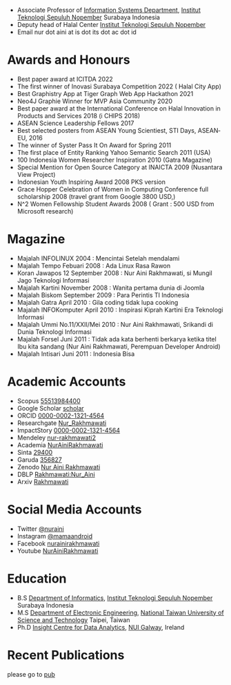  - Associate Professor of [Information Systems Department](https://www.its.ac.id/si/), [Institut Teknologi Sepuluh Nopember](https://www.its.ac.id/) Surabaya Indonesia
 - Deputy head of Halal Center  [Institut Teknologi Sepuluh Nopember](https://www.its.ac.id/)
 - Email nur dot aini at is dot its dot ac dot id

# Awards and Honours
- Best paper award at ICITDA 2022
- The first winner of Inovasi Surabaya Competition 2022 ( Halal City App) 
- Best Graphistry App  at Tiger Graph Web App Hackathon 2021
- Neo4J Graphie Winner for MVP Asia Community 2020
- Best paper award at the International Conference on Halal Innovation in Products and Services 2018 (i CHIPS 2018)
- ASEAN Science Leadership Fellows 2017
- Best selected posters from ASEAN Young Scientiest, STI Days, ASEAN­EU, 2016
- The winner of Syster Pass It On Award for Spring 2011
- The first place of Entity Ranking Yahoo Semantic Search 2011 (USA)
- 100 Indonesia Women Researcher Inspiration 2010 (Gatra Magazine)
- Special Mention for Open Source Category at INAICTA 2009 (Nusantara View Project)
- Indonesian Youth Inspiring Award 2008 PKS version
- Grace Hopper Celebration of Women in Computing Conference full scholarship 2008 (travel grant
from Google 3800 USD,)
- N^2 Women Fellowship Student Awards 2008 ( Grant : 500 USD from Microsoft research)

# Magazine
- Majalah INFOLINUX 2004 : Mencintai Setelah mendalami
- Majalah Tempo Febuari 2008 : Ada Linux Rasa Rawon
- Koran Jawapos 12 September 2008 : Nur Aini Rakhmawati, si Mungil Jago Teknologi Informasi
- Majalah Kartini November 2008 : Wanita pertama dunia di Joomla
- Majalah Biskom September 2009 : Para Perintis TI Indonesia
- Majalah Gatra April 2010 : Gila coding tidak lupa cooking
- Majalah INFOKomputer April 2010 : Inspirasi Kiprah Kartini Era Teknologi Informasi
- Majalah Ummi No.11/XXII/Mei 2010 : Nur Aini Rakhmawati, Srikandi di Dunia Teknologi Informasi
- Majalah Forsel Juni 2011 : Tidak ada kata berhenti berkarya ketika titel Ibu kita sandang (Nur Aini Rakhmawati, Perempuan Developer Android)
- Majalah Intisari Juni 2011 : Indonesia Bisa

# Academic Accounts
 - Scopus [55513984400](https://www.scopus.com/authid/detail.uri?authorId=55513984400)
 - Google Scholar [scholar](https://scholar.google.com/citations?user=Nbqq79EAAAAJ&hl=id)
 - ORCID [0000-0002-1321-4564](https://orcid.org/0000-0002-1321-4564)
 - Researchgate [Nur_Rakhmawati](https://www.researchgate.net/profile/Nur_Rakhmawati2)
 - ImpactStory [0000-0002-1321-4564](https://profiles.impactstory.org/u/0000-0002-1321-4564)
 - Mendeley [nur-rakhmawati2](https://www.mendeley.com/profiles/nur-rakhmawati2/)
 - Academia [NurAiniRakhmawati](https://its.academia.edu/NurAiniRakhmawati)
 - Sinta [29400](http://sinta.ristekbrin.go.id/authors/detail?id=29400&view=overview)
 - Garuda [356827](http://garuda.ristekbrin.go.id/author/view/356827)
 - Zenodo [Nur Aini Rakhmawati](https://zenodo.org/search?page=1&size=20&q=nur%20aini%20rakhmawati)
 - DBLP [Rakhmawati:Nur_Aini](https://dblp.uni-trier.de/pers/hd/r/Rakhmawati:Nur_Aini?q=Nur%20Aini%20Rakhmawati)
 - Arxiv [Rakhmawati](https://arxiv.org/search/cs?searchtype=author&query=Rakhmawati%2C+N+A)
 
# Social Media Accounts
 
 - Twitter [@nuraini](https://twitter.com/nuraini)
 - Instagram [@mamaandroid](https://www.instagram.com/mamaandroid/)
 - Facebook [nurainirakhmawati](https://facebook.com/nurainirakhmawati)
 - Youtube [NurAiniRakhmawati](http://www.youtube.com/c/NurAiniRakhmawati)
 
# Education
 - B.S [Department of Informatics](https://if.its.ac.id/), [Institut Teknologi Sepuluh Nopember](https://www.its.ac.id/) Surabaya Indonesia
 - M.S [Department of Electronic Engineering](https://ece-o.ntust.edu.tw/), [National Taiwan University of Science and Technology](https://www.ntust.edu.tw/) Taipei, Taiwan
 - Ph.D [Insight Centre for Data Analytics](https://nuig.insight-centre.org/), [NUI Galway](www.nuigalway.ie/), Ireland

# Recent Publications

please go to [pub](pub)
